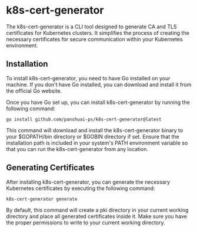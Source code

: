 # k8s-cert-generator
The k8s-cert-generator is a CLI tool designed to generate CA and TLS certificates for Kubernetes clusters. It simplifies the process of creating the necessary certificates for secure communication within your Kubernetes environment.

## Installation
To install k8s-cert-generator, you need to have Go installed on your machine. If you don't have Go installed, you can download and install it from the official Go website.

Once you have Go set up, you can install k8s-cert-generator by running the following command:

```
go install github.com/panshuai-ps/k8s-cert-generator@latest
```

This command will download and install the k8s-cert-generator binary to your $GOPATH/bin directory or $GOBIN directory if set. Ensure that the installation path is included in your system's PATH environment variable so that you can run the k8s-cert-generator from any location.

## Generating Certificates
After installing k8s-cert-generator, you can generate the necessary Kubernetes certificates by executing the following command:

```
k8s-cert-generator generate
```

By default, this command will create a pki directory in your current working directory and place all generated certificates inside it. Make sure you have the proper permissions to write to your current working directory.
